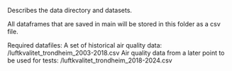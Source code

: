 Describes the data directory and datasets.

All dataframes that are saved in main will be stored in this folder as a csv file.

Required datafiles:
A set of historical air quality data: /luftkvalitet_trondheim_2003-2018.csv
Air quality data from a later point to be used for tests: /luftkvalitet_trondheim_2018-2024.csv